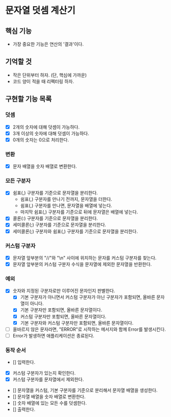 # 문자열 덧셈 계산기

## 핵심 기능

- 가장 중요한 기능은 연산의 '결과'이다.

## 기억할 것

- 작은 단위부터 하자. (단, 핵심에 가까운)
- 코드 양이 적을 때 리펙터링 하자.

## 구현할 기능 목록

### 덧셈

- [x] 2개의 숫자에 대해 덧셈이 가능하다.
- [x] 3개 이상의 숫자에 대해 덧셈이 가능하다.
- [x] 0개의 숫자는 0으로 처리한다.

### 변환

- [x] 문자 배열을 숫자 배열로 변환한다.

### 모든 구분자

- [x] 쉼표(,) 구분자를 기준으로 문자열을 분리한다.
  - 쉼표(,) 구분자를 만나기 전까지, 문자열을 더한다.
  - 쉼표(,) 구분자를 만나면, 문자열을 배열에 넣는다.
  - 마지막 쉼표(,) 구분자를 기준으로 뒤에 문자열은 배열에 넣는다.
- [x] 콜론(:) 구분자를 기준으로 문자열을 분리한다.
- [x] 세미콜론(;) 구분자를 기준으로 문자열을 분리한다.
- [x] 세미콜론(;) 구분자와 쉼표(,) 구분자를 기준으로 문자열을 분리한다.

### 커스텀 구분자

- [x] 문자열 앞부분의 "//"와 "\n" 사이에 위치하는 문자를 커스텀 구분자를 찾는다.
- [x] 문자열 앞부분의 커스텀 구분자 수식을 문자열에 제외한 문자열을 반환한다.

### 예외

- [x] 숫자와 지정된 구분자로만 이루어진 문자인지 판별한다.
  - [x] 기본 구분자가 아니면서 커스텀 구분자가 아닌 구분자가 포함되면, 올바른 문자열이 아니다.
  - [x] 기본 구분자만 포함되면, 올바른 문자열이다.
  - [x] 커스텀 구분자만 포함되면, 올바른 문자열이다.
  - [x] 기본 구분자와 커스텀 구분자만 포함되면, 올바른 문자열이다.
- [ ] 올바르지 않은 문자라면, "ERROR"로 시작하는 메서지와 함께 Error를 발생시킨다.
- [ ] Error가 발생하면 애플리케이션은 종료된다.

### 동작 순서

- [] 입력한다.
- [x] 커스텀 구분자가 있는지 확인한다.
- [x] 커스텀 구분자를 문자열에서 제외한다.
- [] 문자열을 커스텀, 기본 구분자를 기준으로 분리해서 문자열 배열을 생성한다.
- [] 문자열 배열을 숫자 배열로 변환한다.
- [] 숫자 배열에 있는 모든 수를 덧셈한다.
- [] 출력한다.
